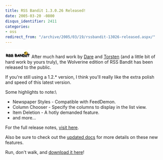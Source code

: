 ```yaml
---
title: RSS Bandit 1.3.0.26 Released!
date: 2005-03-20 -0800
disqus_identifier: 2411
categories:
- oss
redirect_from: "/archive/2005/03/19/rssbandit-13026-released.aspx/"
---
```


![RSS Bandit Logo](/images/RssBanditLogo.jpg) After much hard work by
[Dare](http://www.25hoursaday.com/weblog/) and
[Torsten](http://www.rendelmann.info/blog/) (and a little bit of hard
work by yours truly), the Wolverine edition of RSS Bandit has been
released to the public.

If you're still using a 1.2.\* version, I think you'll really like the
extra polish and speed of this latest version.

Some highlights to note:\

-   Newspaper Styles - Compatible with FeedDemon.
-   Column Chooser - Specify the columns to display in the list view.
-   Item Deletion - A hotly demanded feature.
-   and more...

For the full release notes, [visit
here](https://sourceforge.net/forum/forum.php?forum_id=454878).

Also be sure to check out the [updated docs](http://docs.rssbandit.org/)
for more details on these new features.

Run, don't walk, and [download it
here](http://prdownloads.sourceforge.net/rssbandit/RssBandit1.3.0.26installer.zip?download)!

